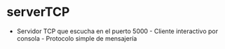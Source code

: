 # serverTCP
- Servidor TCP que escucha en el puerto 5000 - Cliente interactivo por consola - Protocolo simple de mensajería
